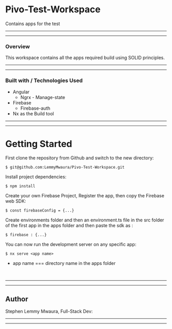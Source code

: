 # Pivo-Test-Workspace
Contains apps for the test

___
---

### Overview
This workspace contains all the apps required build using SOLID principles.

---
___

### Built with / Technologies Used

- Angular
    - Ngrx - Manage-state
- Firebase
    - Firebase-auth
- Nx as the Build tool

---
___


# Getting Started

First clone the repository from Github and switch to the new directory:

    $ git@github.com:LemmyMwaura/Pivo-Test-Workspace.git
    
Install project dependencies:

    $ npm install     

Create your own Firebase Project, Register the app, then copy the Firebase web SDK:

    $ const firebaseConfig = {...}


Create environments folder and then an environment.ts file in the src folder of the first app in the apps folder and then paste the sdk as :

    $ firebase : {...}

You can now run the development server on any specific app:

    $ nx serve <app name>

* app name === directory name in the apps folder
<br>

---
___

## Author 
Stephen Lemmy Mwaura, Full-Stack Dev:


---
___


